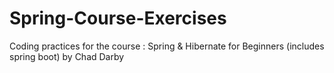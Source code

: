 # Spring-Course-Exercises
Coding practices for the course : Spring &amp; Hibernate for Beginners (includes spring boot) by Chad Darby
